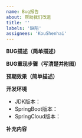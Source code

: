 ```yaml
---
name: Bug报告
about: 帮助我们改进
title: ''
labels: '缺陷'
assignees: 'KouShenhai'
---
```


**BUG描述（简单描述）**


**BUG重现步骤（写清楚并附图）**


**预期效果（简单描述）**


**开发环境**
- JDK版本：
 - SpringBoot版本：
 - SpringCloud版本：

**补充内容**

